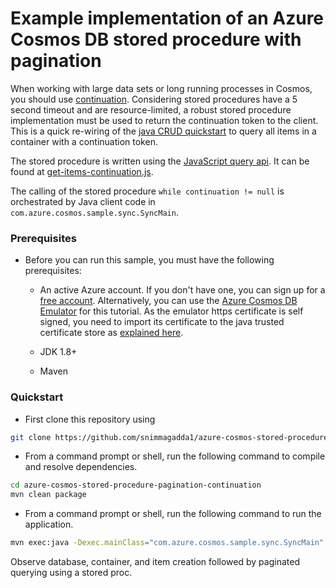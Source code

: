 # Example implementation of an Azure Cosmos DB stored procedure with pagination

When working with large data sets or long running processes in Cosmos, you should use [continuation](https://learn.microsoft.com/en-us/azure/cosmos-db/nosql/query/pagination). Considering stored procedures have a 5 second timeout and are resource-limited, a robust stored procedure implementation must be used to return the continuation token to the client. This is a quick re-wiring of the [java CRUD quickstart](https://github.com/Azure-Samples/azure-cosmos-java-sql-api-samples/blob/main/src/main/java/com/azure/cosmos/examples/crudquickstart/sync/SampleCRUDQuickstart.java) to query all items in a container with a continuation token.

The stored procedure is written using the [JavaScript query api](https://learn.microsoft.com/en-us/azure/cosmos-db/nosql/javascript-query-api). It can be found at [get-items-continuation.js](./get-items-continuation.js).

The calling of the stored procedure `while continuation != null` is orchestrated by Java client code in `com.azure.cosmos.sample.sync.SyncMain`.

### Prerequisites

* Before you can run this sample, you must have the following prerequisites:

  * An active Azure account. If you don't have one, you can sign up for a [free account](https://azure.microsoft.com/free/). Alternatively, you can use the [Azure Cosmos DB Emulator](https://azure.microsoft.com/documentation/articles/documentdb-nosql-local-emulator) for this tutorial. As the emulator https certificate is self signed, you need to import its certificate to the java trusted certificate store as [explained here](https://docs.microsoft.com/azure/cosmos-db/local-emulator-export-ssl-certificates).

  * JDK 1.8+
  * Maven

### Quickstart

* First clone this repository using

```bash
git clone https://github.com/snimmagadda1/azure-cosmos-stored-procedure-pagination-continuation.git
```

* From a command prompt or shell, run the following command to compile and resolve dependencies.

```bash
cd azure-cosmos-stored-procedure-pagination-continuation
mvn clean package
```

* From a command prompt or shell, run the following command to run the application.

```bash
mvn exec:java -Dexec.mainClass="com.azure.cosmos.sample.sync.SyncMain"                                                    
```

Observe database, container, and item creation followed by paginated querying using a stored proc.
